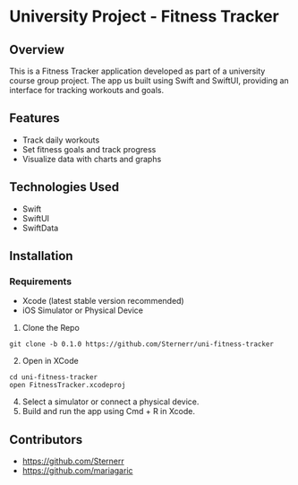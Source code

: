 # University Project - Fitness Tracker

## Overview

This is a Fitness Tracker application developed as part of a university course group project. The app us built using Swift and SwiftUI, providing an interface for tracking workouts and goals.

## Features
  - Track daily workouts
  - Set fitness goals and track progress
  - Visualize data with charts and graphs

## Technologies Used
  - Swift
  - SwiftUI
  - SwiftData

## Installation

### Requirements
  - Xcode (latest stable version recommended)
  - iOS Simulator or Physical Device

1. Clone the Repo
```
git clone -b 0.1.0 https://github.com/Sternerr/uni-fitness-tracker
```

2. Open in XCode
```
cd uni-fitness-tracker
open FitnessTracker.xcodeproj
```

4. Select a simulator or connect a physical device.
5. Build and run the app using Cmd + R in Xcode.

## Contributors
  - https://github.com/Sternerr
  - https://github.com/mariagaric
